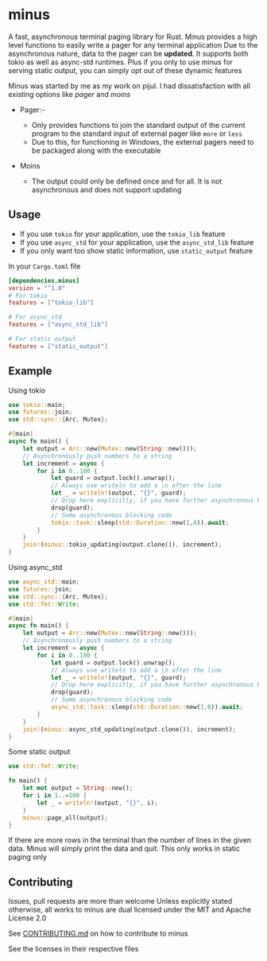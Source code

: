 # minus
A fast, asynchronous terminal paging library for Rust. Minus provides a high level functions to easily write a pager for any terminal application
Due to the asynchronous nature, data to the pager can be **updated**. It supports both tokio as well as async-std runtimes.
Plus if you only to use minus for serving static output, you can simply opt out of
these dynamic features

Minus was started by me as my work on pijul. I had dissatisfaction with all existing options like *pager* and *moins*

* Pager:-
    * Only provides functions to join the standard output of the current program to the standard input of external pager like `more` or `less`
    * Due to this, for functioning in Windows, the external pagers need to be packaged along with the executable

* Moins
    * The output could only be defined once and for all. It is not asynchronous and does not support updating

## Usage
* If you use `tokio` for your application, use the `tokio_lib` feature
* If you use `async_std` for your application, use the `async_std_lib` feature
* If you only want too show static information, use `static_output` feature

In your `Cargo.toml` file
```toml
[dependencies.minus]
version = "^1.0" 
# For tokio
features = ["tokio_lib"]

# For async_std
features = ["async_std_lib"]

# For static output
features = ["static_output"]
```

## Example
Using tokio

``` rust
use tokio::main;
use futures::join;
use std::sync::{Arc, Mutex};

#[main]
async fn main() {
    let output = Arc::new(Mutex::new(String::new()));
    // Asynchronously push numbers to a string
    let increment = async {
        for i in 0..100 {
            let guard = output.lock().unwrap();
            // Always use writeln to add a \n after the line
            let _ = writeln!(output, "{}", guard);
            // Drop here explicitly, if you have further asynchronous blocking code
            drop(guard);
            // Some asynchronous blocking code
            tokio::task::sleep(std::Duration::new(1,0)).await;
        }
    }
    join!(minus::tokio_updating(output.clone()), increment);
}
```

Using async_std

```rust
use async_std::main;
use futures::join;
use std::sync::{Arc, Mutex};
use std::fmt::Write;

#[main]
async fn main() {
    let output = Arc::new(Mutex::new(String::new()));
    // Asynchronously push numbers to a string
    let increment = async {
        for i in 0..100 {
            let guard = output.lock().unwrap();
            // Always use writeln to add a \n after the line
            let _ = writeln!(output, "{}", guard);
            // Drop here explicitly, if you have further asynchronous blocking code
            drop(guard);
            // Some asynchronous blocking code
            async_std::task::sleep(std::Duration::new(1,0)).await;
        }
    }
    join!(minus::async_std_updating(output.clone()), increment);
}
```

Some static output
``` rust
use std::fmt::Write;

fn main() {
    let mut output = String::new();
    for i in 1..=100 {
        let _ = writeln!(output, "{}", i);
    }
    minus::page_all(output);
}
```

If there are more rows in the terminal than the number of lines in the given data. Minus will simply print the
data and quit. This only works in static paging only

## Contributing
Issues, pull requests are more than welcome
Unless explicitly stated otherwise, all works to minus are dual licensed under the MIT and Apache License 2.0

See [CONTRIBUTING.md](CONTRIBUTING.md) on how to contribute to minus

See the licenses in their respective files
